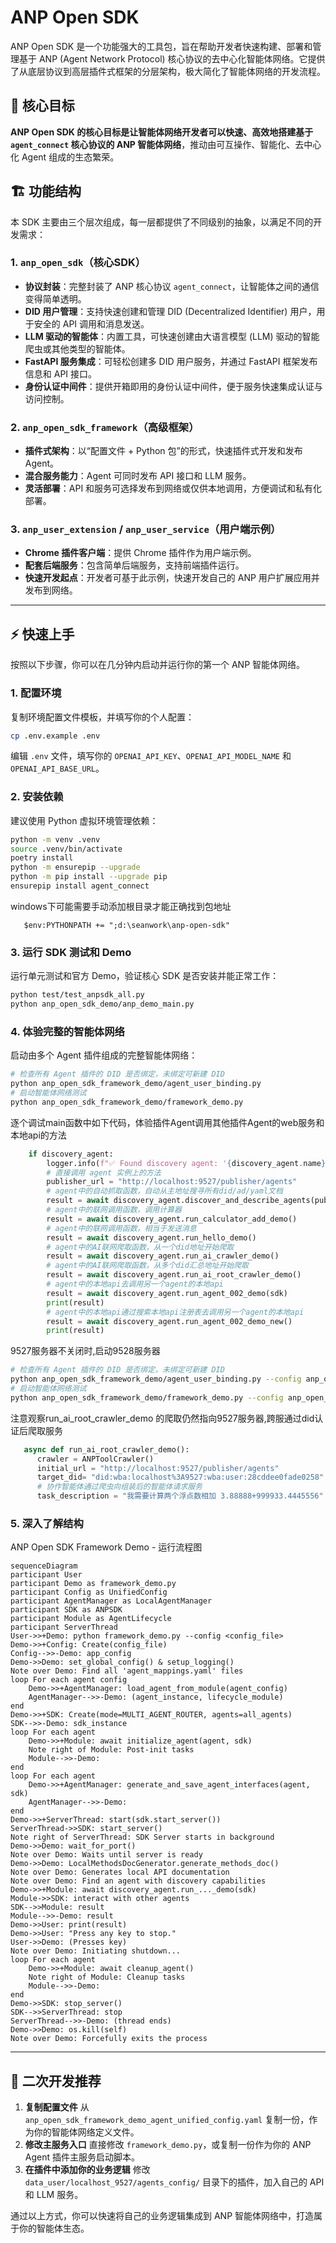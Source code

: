 # ANP Open SDK

ANP Open SDK 是一个功能强大的工具包，旨在帮助开发者快速构建、部署和管理基于 ANP (Agent Network Protocol) 核心协议的去中心化智能体网络。它提供了从底层协议到高层插件式框架的分层架构，极大简化了智能体网络的开发流程。

## 🚀 核心目标

**ANP Open SDK 的核心目标是让智能体网络开发者可以快速、高效地搭建基于 `agent_connect` 核心协议的 ANP 智能体网络**，推动由可互操作、智能化、去中心化 Agent 组成的生态繁荣。

## 🏗️ 功能结构

本 SDK 主要由三个层次组成，每一层都提供了不同级别的抽象，以满足不同的开发需求：

### 1. `anp_open_sdk`（核心SDK）

- **协议封装**：完整封装了 ANP 核心协议 `agent_connect`，让智能体之间的通信变得简单透明。
- **DID 用户管理**：支持快速创建和管理 DID (Decentralized Identifier) 用户，用于安全的 API 调用和消息发送。
- **LLM 驱动的智能体**：内置工具，可快速创建由大语言模型 (LLM) 驱动的智能爬虫或其他类型的智能体。
- **FastAPI 服务集成**：可轻松创建多 DID 用户服务，并通过 FastAPI 框架发布信息和 API 接口。
- **身份认证中间件**：提供开箱即用的身份认证中间件，便于服务快速集成认证与访问控制。

### 2. `anp_open_sdk_framework`（高级框架）

- **插件式架构**：以“配置文件 + Python 包”的形式，快速插件式开发和发布 Agent。
- **混合服务能力**：Agent 可同时发布 API 接口和 LLM 服务。
- **灵活部署**：API 和服务可选择发布到网络或仅供本地调用，方便调试和私有化部署。

### 3. `anp_user_extension` / `anp_user_service`（用户端示例）

- **Chrome 插件客户端**：提供 Chrome 插件作为用户端示例。
- **配套后端服务**：包含简单后端服务，支持前端插件运行。
- **快速开发起点**：开发者可基于此示例，快速开发自己的 ANP 用户扩展应用并发布到网络。

---

## ⚡ 快速上手

按照以下步骤，你可以在几分钟内启动并运行你的第一个 ANP 智能体网络。

### 1. 配置环境

复制环境配置文件模板，并填写你的个人配置：

```bash
cp .env.example .env
```

编辑 `.env` 文件，填写你的 `OPENAI_API_KEY`、`OPENAI_API_MODEL_NAME` 和 `OPENAI_API_BASE_URL`。

### 2. 安装依赖

建议使用 Python 虚拟环境管理依赖：

```bash
python -m venv .venv
source .venv/bin/activate 
poetry install
python -m ensurepip --upgrade  
python -m pip install --upgrade pip
ensurepip install agent_connect   
```

windows下可能需要手动添加根目录才能正确找到包地址

```
   $env:PYTHONPATH += ";d:\seanwork\anp-open-sdk"

```

### 3. 运行 SDK 测试和 Demo

运行单元测试和官方 Demo，验证核心 SDK 是否安装并能正常工作：

```bash
python test/test_anpsdk_all.py
python anp_open_sdk_demo/anp_demo_main.py
```

### 4. 体验完整的智能体网络

启动由多个 Agent 插件组成的完整智能体网络：

```bash
# 检查所有 Agent 插件的 DID 是否绑定，未绑定可新建 DID
python anp_open_sdk_framework_demo/agent_user_binding.py
# 启动智能体网络测试
python anp_open_sdk_framework_demo/framework_demo.py
```

逐个调试main函数中如下代码，体验插件Agent调用其他插件Agent的web服务和本地api的方法

```python
    if discovery_agent:
        logger.info(f"✅ Found discovery agent: '{discovery_agent.name}'. Starting its discovery task...")
        # 直接调用 agent 实例上的方法
        publisher_url = "http://localhost:9527/publisher/agents"
        # agent中的自动抓取函数，自动从主地址搜寻所有did/ad/yaml文档
        result = await discovery_agent.discover_and_describe_agents(publisher_url)
        # agent中的联网调用函数，调用计算器
        result = await discovery_agent.run_calculator_add_demo()
        # agent中的联网调用函数，相当于发送消息
        result = await discovery_agent.run_hello_demo()
        # agent中的AI联网爬取函数，从一个did地址开始爬取
        result = await discovery_agent.run_ai_crawler_demo()
        # agent中的AI联网爬取函数，从多个did汇总地址开始爬取
        result = await discovery_agent.run_ai_root_crawler_demo()
        # agent中的本地api去调用另一个agent的本地api
        result = await discovery_agent.run_agent_002_demo(sdk)
        print(result)
        # agent中的本地api通过搜索本地api注册表去调用另一个agent的本地api
        result = await discovery_agent.run_agent_002_demo_new()
        print(result)
```

9527服务器不关闭时,启动9528服务器

```bash
# 检查所有 Agent 插件的 DID 是否绑定，未绑定可新建 DID
python anp_open_sdk_framework_demo/agent_user_binding.py --config anp_open_sdk_framework_demo_agent_9528_unified_config.yaml
# 启动智能体网络测试
python anp_open_sdk_framework_demo/framework_demo.py --config anp_open_sdk_framework_demo_agent_9528_unified_config.yaml
```

注意观察run_ai_root_crawler_demo 的爬取仍然指向9527服务器,跨服通过did认证后爬取服务

```python
   async def run_ai_root_crawler_demo():
      crawler = ANPToolCrawler()
      initial_url = "http://localhost:9527/publisher/agents"
      target_did= "did:wba:localhost%3A9527:wba:user:28cddee0fade0258"
      # 协作智能体通过爬虫向组装后的智能体请求服务
      task_description = "我需要计算两个浮点数相加 3.88888+999933.4445556"
```

### 5. 深入了解结构

ANP Open SDK Framework Demo - 运行流程图
```mermaid
sequenceDiagram
participant User
participant Demo as framework_demo.py
participant Config as UnifiedConfig
participant AgentManager as LocalAgentManager
participant SDK as ANPSDK
participant Module as AgentLifecycle
participant ServerThread
User->>+Demo: python framework_demo.py --config <config_file>
Demo->>+Config: Create(config_file)
Config-->>-Demo: app_config
Demo->>Demo: set_global_config() & setup_logging()
Note over Demo: Find all 'agent_mappings.yaml' files
loop For each agent config
    Demo->>+AgentManager: load_agent_from_module(agent_config)
    AgentManager-->>-Demo: (agent_instance, lifecycle_module)
end
Demo->>+SDK: Create(mode=MULTI_AGENT_ROUTER, agents=all_agents)
SDK-->>-Demo: sdk_instance
loop For each agent
    Demo->>+Module: await initialize_agent(agent, sdk)
    Note right of Module: Post-init tasks
    Module-->>-Demo: 
end
loop For each agent
    Demo->>+AgentManager: generate_and_save_agent_interfaces(agent, sdk)
    AgentManager-->>-Demo: 
end
Demo->>+ServerThread: start(sdk.start_server())
ServerThread->>SDK: start_server()
Note right of ServerThread: SDK Server starts in background
Demo->>Demo: wait_for_port()
Note over Demo: Waits until server is ready
Demo->>Demo: LocalMethodsDocGenerator.generate_methods_doc()
Note over Demo: Generates local API documentation
Note over Demo: Find an agent with discovery capabilities
Demo->>+Module: await discovery_agent.run_..._demo(sdk)
Module->>SDK: interact with other agents
SDK-->>Module: result
Module-->>-Demo: result
Demo->>User: print(result)
Demo->>User: "Press any key to stop."
User->>Demo: (Presses key)
Note over Demo: Initiating shutdown...
loop For each agent
    Demo->>+Module: await cleanup_agent()
    Note right of Module: Cleanup tasks
    Module-->>-Demo: 
end
Demo->>SDK: stop_server()
SDK-->>ServerThread: stop
ServerThread-->>-Demo: (thread ends)
Demo->>Demo: os.kill(self)
Note over Demo: Forcefully exits the process
```



---

## 🔧 二次开发推荐

1. **复制配置文件**
   从 `anp_open_sdk_framework_demo_agent_unified_config.yaml` 复制一份，作为你的智能体网络定义文件。
2. **修改主服务入口**
   直接修改 `framework_demo.py`，或复制一份作为你的 ANP Agent 插件主服务启动脚本。
3. **在插件中添加你的业务逻辑**
   修改 `data_user/localhost_9527/agents_config/` 目录下的插件，加入自己的 API 和 LLM 服务。

通过以上方式，你可以快速将自己的业务逻辑集成到 ANP 智能体网络中，打造属于你的智能体生态。
